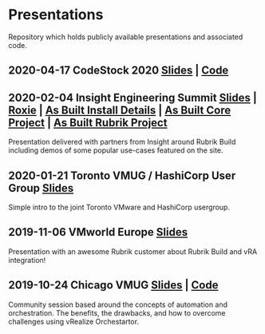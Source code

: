 # Presentations
Repository which holds publicly available presentations and associated code.

## 2020-04-17 CodeStock 2020 [Slides]() | [Code]()

## 2020-02-04 Insight Engineering Summit [Slides](https://github.com/mwpreston/Presentations/blob/master/2020-02-04-InsightSummitDenver/Insight-Roxie.pdf) | [Roxie](https://github.com/rubrikinc/use-case-roxie) | [As Built Install Details](https://github.com/mwpreston/Presentations/blob/master/2020-02-04-InsightSummitDenver/AsBuiltBetaInstall.md) | [As Built Core Project](https://www.asbuiltreport.com/) | [As Built Rubrik Project](https://github.com/mwpreston/AsBuiltReport.Rubrik.CDM)
Presentation delivered with partners from Insight around Rubrik Build including demos of some popular use-cases featured on the site.

## 2020-01-21 Toronto VMUG / HashiCorp User Group [Slides](https://github.com/mwpreston/Presentations/blob/master/2020-01-21-VMUG-HUG/VMUG-HUG.pptx) 
Simple intro to the joint Toronto VMware and HashiCorp usergroup.

## 2019-11-06 VMworld Europe [Slides](https://github.com/mwpreston/Presentations/blob/master/2019-11-06-VMworldEU/HBI3519BES%20-%20Transforming%20Your%20Enterprise%20Architecture%20with%20Rubrik%20and%20VMware.pptx) 
Presentation with an awesome Rubrik customer about Rubrik Build and vRA integration!

## 2019-10-24 Chicago VMUG [Slides](https://github.com/mwpreston/Presentations/blob/master/2019-10-24-ChicagoVMUG/AutomationVsOrchestration-ChicagoVMUG.pptx) | [Code](2019-10-24-ChicagoVMUG/src)
Community session based around the concepts of automation and orchestration. The benefits, the drawbacks, and how to overcome challenges using vRealize Orchestartor.
